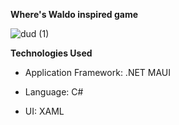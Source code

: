 **Where's Waldo inspired game**

![dud (1)](https://github.com/user-attachments/assets/4f76aeed-80fd-4097-b8e9-52c636ec9300)

**Technologies Used**

* Application Framework: .NET MAUI

* Language: C#

* UI: XAML
